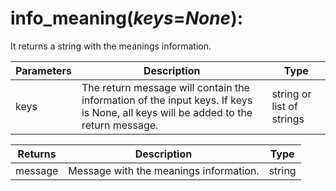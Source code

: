 # info_meaning(*keys*=*None*):

It returns a string with the meanings information.

Parameters | Description | Type
--- | --- | ---
keys | The return message will contain the information of the input keys. If keys is None, all keys will be added to the return message. | string or list of strings

Returns | Description | Type
--- | --- | ---
message | Message with the meanings information. | string
